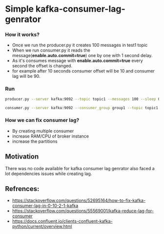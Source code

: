 # Simple kafka-consumer-lag-genrator

### How it works?

- Once we run the producer.py it creates 100 messages in test1 topic
- When we run consumer.py it reads the message(**enable.auto.commit=true**) one by one with 1 second delay.
- As it's consumes message with **enable.auto.commit=true** every second the offset is changed.
- for example after 10 seconds consumer offset will be 10 and consumer lag will be 90.

### Run

```bash
producer.py --server kafka:9092 --topic topic1 --messages 100 --sleep 0

consumer.py --server kafka:9092 --consumer_group group1 --topic topic1 --messages 100 --sleep 1
```

### How we can fix consumer lag?

- By creating multiple consumer
- increase RAM/CPU of broker instance
- increase the partitions

## Motivation

There was no code available for kafka consumer lag genrator also faced a lot dependencies issues while creating lag.

## Refrences:
- https://stackoverflow.com/questions/52695164/how-to-fix-kafka-consumer-lag-in-0-10-2-1-kafka
- https://stackoverflow.com/questions/55569001/kafka-reduce-lag-for-consumer
- https://docs.confluent.io/clients-confluent-kafka-python/current/overview.html